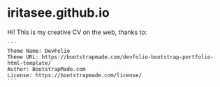 # iritasee.github.io
Hi! This is my creative CV on the web, thanks to:

    ```
    Theme Name: DevFolio
    Theme URL: https://bootstrapmade.com/devfolio-bootstrap-portfolio-html-template/
    Author: BootstrapMade.com
    License: https://bootstrapmade.com/license/
    ```
